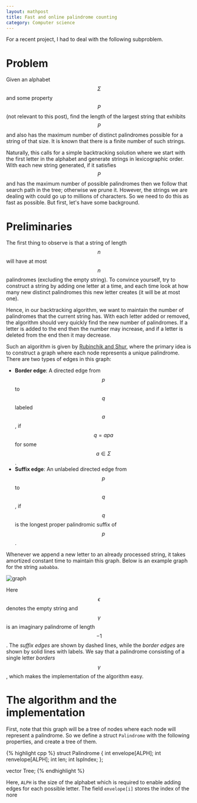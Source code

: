 ```yaml
---
layout: mathpost
title: Fast and online palindrome counting
category: Computer science
---
```


For a recent project, I had to deal with the following subproblem.

# Problem
Given an alphabet $$\Sigma$$ and some property $$P$$ (not relevant to this post), find the length of the largest string that exhibits $$P$$ and also has the maximum number of distinct palindromes possible for a string of that size. It is known that there is a finite number of such strings.

Naturally, this calls for a simple backtracking solution where we start with the first letter in the alphabet and generate strings in lexicographic order. With each new string generated, if it satisfies $$P$$ and has the maximum number of possible palindromes then we follow that search path in the tree; otherwise we prune it. However, the strings we are dealing with could go up to millions of characters. So we need to do this as fast as possible. But first, let's have some background.

# Preliminaries
The first thing to observe is that a string of length $$n$$ will have at most $$n$$ palindromes (excluding the empty string). To convince yourself, try to construct a string by adding one letter at a time, and each time look at how many new distinct palindromes this new letter creates (it will be at most one).

Hence, in our backtracking algorithm, we want to maintain the number of palindromes that the current string has. With each letter added or removed, the algorithm should very quickly find the new number of palindromes. If a letter is added to the end then the number may increase, and if a letter is deleted from the end then it may decrease.

Such an algorithm is given by [Rubinchik and Shur](https://arxiv.org/abs/1506.04862), where the primary idea is to construct a graph where each node represents a unique palindrome. There are two types of edges in this graph:

- **Border edge**: A directed edge from $$p$$ to $$q$$ labeled $$a$$, if $$q = apa$$ for some $$a \in \Sigma$$.
- **Suffix edge**: An unlabeled directed edge from $$p$$ to $$q$$, if $$q$$ is the longest proper palindromic suffix of $$p$$.

Whenever we append a new letter to an already processed string, it takes amortized constant time to maintain this graph. Below is an example graph for the string `aababba`.

![graph]({{site.baseurl}}/images/count-palindromes/grpah.png)

Here $$\epsilon$$ denotes the empty string and $$\gamma$$ is an imaginary palindrome of length $$-1$$. The *suffix edges* are shown by dashed lines, while the *border edges* are shown by solid lines with labels. We say that a palindrome consisting of a single letter *borders* $$\gamma$$, which makes the implementation of the algorithm easy.

# The algorithm and the implementation
First, note that this graph will be a tree of nodes where each node will represent a palindrome. So we define a struct `Palindrome` with the following properties, and create a tree of them.

{% highlight cpp %}
struct Palindrome
{
    int envelope[ALPH];
    int renvelope[ALPH];
    int len;
    int lspIndex;
};

vector<Palindrome> Tree;
{% endhighlight %}

Here, `ALPH` is the size of the alphabet which is required to enable adding edges for each possible letter. The field `envelope[i]` stores the index of the nore
